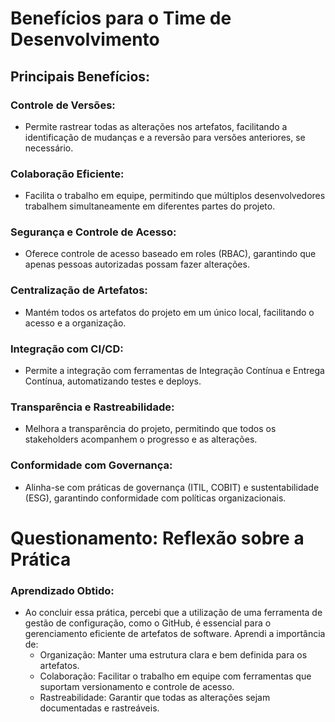 # Benefícios para o Time de Desenvolvimento
## Principais Benefícios:
### Controle de Versões:
- Permite rastrear todas as alterações nos artefatos, facilitando a identificação de mudanças e a reversão para versões anteriores, se necessário.
### Colaboração Eficiente:
- Facilita o trabalho em equipe, permitindo que múltiplos desenvolvedores trabalhem simultaneamente em diferentes partes do projeto.
### Segurança e Controle de Acesso:
- Oferece controle de acesso baseado em roles (RBAC), garantindo que apenas pessoas autorizadas possam fazer alterações.
### Centralização de Artefatos:
- Mantém todos os artefatos do projeto em um único local, facilitando o acesso e a organização.
### Integração com CI/CD:
- Permite a integração com ferramentas de Integração Contínua e Entrega Contínua, automatizando testes e deploys.
### Transparência e Rastreabilidade:
- Melhora a transparência do projeto, permitindo que todos os stakeholders acompanhem o progresso e as alterações.
### Conformidade com Governança:
- Alinha-se com práticas de governança (ITIL, COBIT) e sustentabilidade (ESG), garantindo conformidade com políticas organizacionais.


# Questionamento: Reflexão sobre a Prática
### Aprendizado Obtido:
- Ao concluir essa prática, percebi que a utilização de uma ferramenta de gestão de configuração, como o GitHub, é essencial para o gerenciamento eficiente de artefatos de software. 
  Aprendi a importância de:
  - Organização: Manter uma estrutura clara e bem definida para os artefatos.
  - Colaboração: Facilitar o trabalho em equipe com ferramentas que suportam versionamento e controle de acesso.
  - Rastreabilidade: Garantir que todas as alterações sejam documentadas e rastreáveis.
